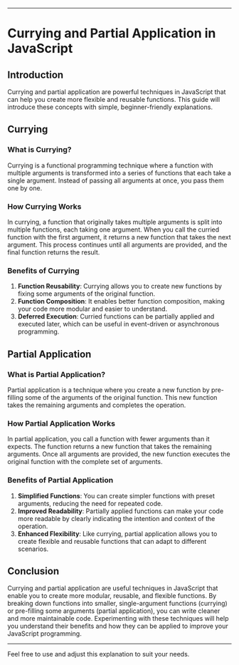 

---

# Currying and Partial Application in JavaScript

## Introduction

Currying and partial application are powerful techniques in JavaScript that can help you create more flexible and reusable functions. This guide will introduce these concepts with simple, beginner-friendly explanations.

## Currying

### What is Currying?

Currying is a functional programming technique where a function with multiple arguments is transformed into a series of functions that each take a single argument. Instead of passing all arguments at once, you pass them one by one.

### How Currying Works

In currying, a function that originally takes multiple arguments is split into multiple functions, each taking one argument. When you call the curried function with the first argument, it returns a new function that takes the next argument. This process continues until all arguments are provided, and the final function returns the result.

### Benefits of Currying

1. **Function Reusability**: Currying allows you to create new functions by fixing some arguments of the original function.
2. **Function Composition**: It enables better function composition, making your code more modular and easier to understand.
3. **Deferred Execution**: Curried functions can be partially applied and executed later, which can be useful in event-driven or asynchronous programming.

## Partial Application

### What is Partial Application?

Partial application is a technique where you create a new function by pre-filling some of the arguments of the original function. This new function takes the remaining arguments and completes the operation.

### How Partial Application Works

In partial application, you call a function with fewer arguments than it expects. The function returns a new function that takes the remaining arguments. Once all arguments are provided, the new function executes the original function with the complete set of arguments.

### Benefits of Partial Application

1. **Simplified Functions**: You can create simpler functions with preset arguments, reducing the need for repeated code.
2. **Improved Readability**: Partially applied functions can make your code more readable by clearly indicating the intention and context of the operation.
3. **Enhanced Flexibility**: Like currying, partial application allows you to create flexible and reusable functions that can adapt to different scenarios.

## Conclusion

Currying and partial application are useful techniques in JavaScript that enable you to create more modular, reusable, and flexible functions. By breaking down functions into smaller, single-argument functions (currying) or pre-filling some arguments (partial application), you can write cleaner and more maintainable code. Experimenting with these techniques will help you understand their benefits and how they can be applied to improve your JavaScript programming.

---

Feel free to use and adjust this explanation to suit your needs.
